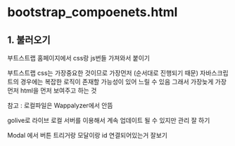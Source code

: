 # bootstrap_compoenets.html

## 1. 불러오기


부트스트랩 홈페이지에서 css랑 js번들 가져와서 붙이기

부트스트랩 css는 가장중요한 것이므로 가장먼저 (순서대로 진행되기 때문)
자바스크립트의 경우에는 복잡한 로직이 존재할 가능성이 있어 느릴 수 있음
그래서 가장늦게 가장먼저 html을 먼저 보여주고 하는 것 

참고 : 로컬파일은 Wappalyzer에서 안뜸

golive로 라이브 로컬 서버를 이용해서 계속 업데이트 될 수 있지만 관리 잘 하기


Modal 에서 버튼 트리거랑 모달이랑 id 연결되어있는거 잘보기 


